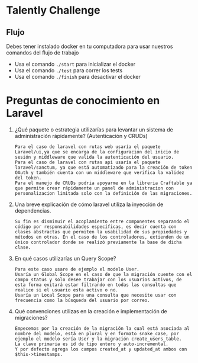 # Talently Challenge

## Flujo

Debes tener instalado docker en tu computadora para usar nuestros comandos del flujo de trabajo

- Usa el comando `./start` para inicializar el docker
- Usa el comando `./test` para correr los tests
- Usa el comando `./finish` para desactivar el docker


# Preguntas de conocimiento en Laravel
<ol>
<li> ¿Qué paquete o estrategia utilizarías para levantar un sistema de administración rápidamente? (Autenticación y CRUDs)

    Para el caso de laravel con rutas web usaría el paquete Laravel/ui,ya que se encarga de la configuración del inicio de sesión y middleware que valida la autenticación del usuario.
    Para el caso de laravel con rutas api usaría el paquete laravel/sanctum, ya que está automatizado para la creación de token OAuth y también cuenta con un middleware que verifica la validez del token.
    Para el manejo de CRUDs podria apoyarme en la libreria Craftable ya que permite crear rápidamente un panel de administracion con personalizacion limitada solo con la definición de las migraciones.
</li>
<li> Una breve explicación de cómo laravel utiliza la inyección de dependencias.

    Su fin es disminuir el acoplamiento entre componentes separando el código por responsabilidades específicas, es decir cuenta con clases abstractas que permiten la usabilidad de sus propiedades y métodos en otras. En el caso de los controladores, extienden de un único controlador donde se realizó previamente la base de dicha clase.
</li>
<li> En qué casos utilizarías un Query Scope?
   
    Para este caso usare de ejemplo el modelo User.
    Usaría un Global Scope en el caso de que la migración cuente con el campo status y solo desee trabajar con los usuarios activos, de esta forma evitará estar filtrando en todas las consultas que realice si el usuario esta activo o no.
    Usaría un Local Scope para una consulta que necesite usar con frecuencia como la búsqueda del usuario por correo.

</li>
<li> Qué convenciones utilizas en la creación e implementación de migraciones?

    Empecemos por la creación de la migración la cual está asociada al nombre del modelo, está en plural y en formato snake_case, por ejemplo el modelo sería User y la migración create_users_table.
    La clave primaria es id de tipo entero y auto-incremental.
    Y por defecto agrega los campos created_at y updated_at ambos con $this->timestamps.
</li>